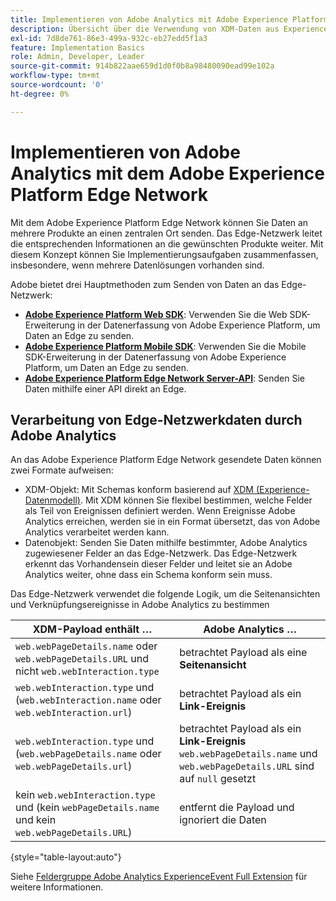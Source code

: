 ```yaml
---
title: Implementieren von Adobe Analytics mit Adobe Experience Platform Edge
description: Übersicht über die Verwendung von XDM-Daten aus Experience Platform in Adobe Analytics
exl-id: 7d8de761-86e3-499a-932c-eb27edd5f1a3
feature: Implementation Basics
role: Admin, Developer, Leader
source-git-commit: 914b822aae659d1d0f0b8a98480090ead99e102a
workflow-type: tm+mt
source-wordcount: '0'
ht-degree: 0%

---
```


# Implementieren von Adobe Analytics mit dem Adobe Experience Platform Edge Network

Mit dem Adobe Experience Platform Edge Network können Sie Daten an mehrere Produkte an einen zentralen Ort senden. Das Edge-Netzwerk leitet die entsprechenden Informationen an die gewünschten Produkte weiter. Mit diesem Konzept können Sie Implementierungsaufgaben zusammenfassen, insbesondere, wenn mehrere Datenlösungen vorhanden sind.

Adobe bietet drei Hauptmethoden zum Senden von Daten an das Edge-Netzwerk:

* **[Adobe Experience Platform Web SDK](web-sdk/overview.md)**: Verwenden Sie die Web SDK-Erweiterung in der Datenerfassung von Adobe Experience Platform, um Daten an Edge zu senden.
* **[Adobe Experience Platform Mobile SDK](mobile-sdk/overview.md)**: Verwenden Sie die Mobile SDK-Erweiterung in der Datenerfassung von Adobe Experience Platform, um Daten an Edge zu senden.
* **[Adobe Experience Platform Edge Network Server-API](server-api/overview.md)**: Senden Sie Daten mithilfe einer API direkt an Edge.



## Verarbeitung von Edge-Netzwerkdaten durch Adobe Analytics

An das Adobe Experience Platform Edge Network gesendete Daten können zwei Formate aufweisen:

* XDM-Objekt: Mit Schemas konform basierend auf [XDM (Experience-Datenmodell)](https://experienceleague.adobe.com/docs/experience-platform/xdm/home.html?lang=de). Mit XDM können Sie flexibel bestimmen, welche Felder als Teil von Ereignissen definiert werden. Wenn Ereignisse Adobe Analytics erreichen, werden sie in ein Format übersetzt, das von Adobe Analytics verarbeitet werden kann.
* Datenobjekt: Senden Sie Daten mithilfe bestimmter, Adobe Analytics zugewiesener Felder an das Edge-Netzwerk. Das Edge-Netzwerk erkennt das Vorhandensein dieser Felder und leitet sie an Adobe Analytics weiter, ohne dass ein Schema konform sein muss.


Das Edge-Netzwerk verwendet die folgende Logik, um die Seitenansichten und Verknüpfungsereignisse in Adobe Analytics zu bestimmen

| XDM-Payload enthält … | Adobe Analytics … |
|---|---|
| `web.webPageDetails.name` oder `web.webPageDetails.URL` und nicht `web.webInteraction.type` | betrachtet Payload als eine **Seitenansicht** |
| `web.webInteraction.type` und (`web.webInteraction.name` oder `web.webInteraction.url`) | betrachtet Payload als ein **Link-Ereignis** |
| `web.webInteraction.type` und (`web.webPageDetails.name` oder `web.webPageDetails.url`) | betrachtet Payload als ein **Link-Ereignis** <br/>`web.webPageDetails.name` und `web.webPageDetails.URL` sind auf `null` gesetzt |
| kein `web.webInteraction.type` und (kein `webPageDetails.name` und kein `web.webPageDetails.URL`) | entfernt die Payload und ignoriert die Daten |

{style="table-layout:auto"}

Siehe [Feldergruppe Adobe Analytics ExperienceEvent Full Extension](https://experienceleague.adobe.com/docs/experience-platform/xdm/field-groups/event/analytics-full-extension.html) für weitere Informationen.
